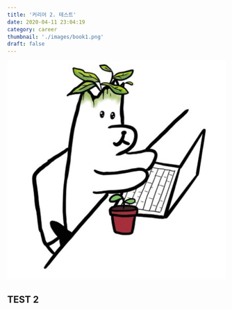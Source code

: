 ```yaml
---
title: '커리어 2. 테스트'
date: 2020-04-11 23:04:19
category: career
thumbnail: './images/book1.png'
draft: false
---
```


![book1.png](./images/book1.png)

## TEST 2